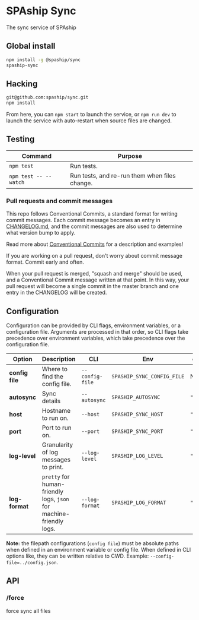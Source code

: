 # SPAship Sync

The sync service of SPAship

## Global install

```bash
npm install -g @spaship/sync
spaship-sync
```

## Hacking

```bash
git@github.com:spaship/sync.git
npm install
```

From here, you can `npm start` to launch the service, or `npm run dev` to launch the service with auto-restart when source files are changed.

## Testing

| Command               | Purpose                                       |
| --------------------- | --------------------------------------------- |
| `npm test`            | Run tests.                                    |
| `npm test -- --watch` | Run tests, and re-run them when files change. |

### Pull requests and commit messages

This repo follows Conventional Commits, a standard format for writing commit messages. Each commit message becomes an entry in [CHANGELOG.md](./CHANGELOG.md), and the commit messages are also used to determine what version bump to apply.

Read more about [Conventional Commits](https://www.conventionalcommits.org) for a description and examples!

If you are working on a pull request, don't worry about commit message format. Commit early and often.

When your pull request is merged, "squash and merge" should be used, and a Conventional Commit message written at that point. In this way, your pull request will become a single commit in the master branch and one entry in the CHANGELOG will be created.

## Configuration

Configuration can be provided by CLI flags, environment variables, or a configuration file. Arguments are processed in that order, so CLI flags take precedence over environment variables, which take precedence over the configuration file.

| Option          | Description                                                         | CLI             | Env                        | config.json    | Default                       |
| --------------- | ------------------------------------------------------------------- | --------------- | -------------------------- | -------------- | ----------------------------- |
| **config file** | Where to find the config file.                                      | `--config-file` | `SPASHIP_SYNC_CONFIG_FILE` | N/A            | none                          |
| **autosync**    | Sync details                                                        | `--autosync`    | `SPASHIP_AUTOSYNC`         | `"autosync"`   | [view](./config.json.example) |
| **host**        | Hostname to run on.                                                 | `--host`        | `SPASHIP_SYNC_HOST`        | `"host"`       | `localhost`                   |
| **port**        | Port to run on.                                                     | `--port`        | `SPASHIP_SYNC_PORT`        | `"port"`       | `8009`                        |
| **log-level**   | Granularity of log messages to print.                               | `--log-level`   | `SPASHIP_LOG_LEVEL`        | `"log_level"`  | `info`                        |
| **log-format**  | `pretty` for human-friendly logs, `json` for machine-friendly logs. | `--log-format`  | `SPASHIP_LOG_FORMAT`       | `"log_format"` | `pretty`                      |

**Note:** the filepath configurations (`config file`) must be absolute paths when defined in an environment variable or config file. When defined in CLI options like, they can be written relative to CWD. Example: `--config-file=../config.json`.

## API

### /force

force sync all files

